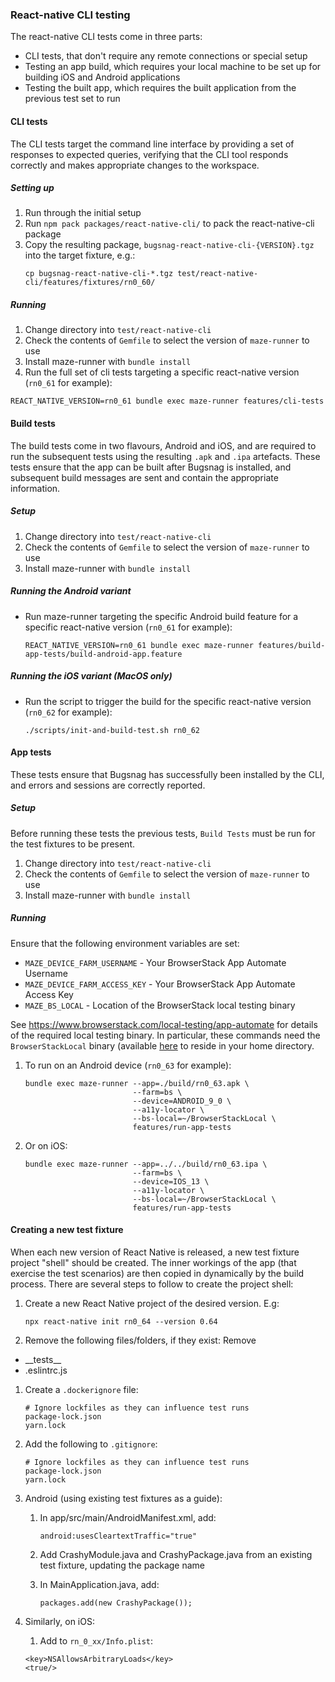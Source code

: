 ### React-native CLI testing

The react-native CLI tests come in three parts:

- CLI tests, that don't require any remote connections or special setup
- Testing an app build, which requires your local machine to be set up for building iOS and Android applications
- Testing the built app, which requires the built application from the previous test set to run

#### CLI tests

The CLI tests target the command line interface by providing a set of responses to expected queries, verifying that the CLI tool responds correctly and makes appropriate changes to the workspace.

##### Setting up

1. Run through the initial setup
1. Run `npm pack packages/react-native-cli/` to pack the react-native-cli package
1. Copy the resulting package, `bugsnag-react-native-cli-{VERSION}.tgz` into the target fixture, e.g.:
    ```shell script
    cp bugsnag-react-native-cli-*.tgz test/react-native-cli/features/fixtures/rn0_60/
    ```

##### Running

1. Change directory into `test/react-native-cli`
1. Check the contents of `Gemfile` to select the version of `maze-runner` to use
1. Install maze-runner with `bundle install`
1. Run the full set of cli tests targeting a specific react-native version (`rn0_61` for example):
  ```shell script
  REACT_NATIVE_VERSION=rn0_61 bundle exec maze-runner features/cli-tests
  ```

#### Build tests

The build tests come in two flavours, Android and iOS, and are required to run the subsequent tests using the resulting `.apk` and `.ipa` artefacts.  These tests ensure that the app can be built after Bugsnag is installed, and subsequent build messages are sent and contain the appropriate information.

##### Setup

1. Change directory into `test/react-native-cli`
1. Check the contents of `Gemfile` to select the version of `maze-runner` to use
1. Install maze-runner with `bundle install`

##### Running the Android variant

- Run maze-runner targeting the specific Android build feature for a specific react-native version (`rn0_61` for example):
  ```shell script
  REACT_NATIVE_VERSION=rn0_61 bundle exec maze-runner features/build-app-tests/build-android-app.feature
  ```

##### Running the iOS variant (MacOS only)

- Run the script to trigger the build for the specific react-native version (`rn0_62` for example):
  ```shell script
  ./scripts/init-and-build-test.sh rn0_62
  ```

#### App tests

These tests ensure that Bugsnag has successfully been installed by the CLI, and errors and sessions are correctly reported.

##### Setup

Before running these tests the previous tests, `Build Tests` must be run for the test fixtures to be present.

1. Change directory into `test/react-native-cli`
1. Check the contents of `Gemfile` to select the version of `maze-runner` to use
1. Install maze-runner with `bundle install`

##### Running

Ensure that the following environment variables are set:
- `MAZE_DEVICE_FARM_USERNAME` - Your BrowserStack App Automate Username
- `MAZE_DEVICE_FARM_ACCESS_KEY` - Your BrowserStack App Automate Access Key
- `MAZE_BS_LOCAL` - Location of the BrowserStack local testing binary

See https://www.browserstack.com/local-testing/app-automate for details of the required local testing binary. In
particular, these commands need the `BrowserStackLocal` binary (available 
[here](https://www.browserstack.com/local-testing/releases) to reside in your home directory.

1. To run on an Android device (`rn0_63` for example):
    ```shell script
    bundle exec maze-runner --app=./build/rn0_63.apk \
                            --farm=bs \
                            --device=ANDROID_9_0 \
                            --a11y-locator \
                            --bs-local=~/BrowserStackLocal \
                            features/run-app-tests
    ```
1. Or on iOS:
    ```shell script
    bundle exec maze-runner --app=../../build/rn0_63.ipa \
                            --farm=bs \
                            --device=IOS_13 \
                            --a11y-locator \
                            --bs-local=~/BrowserStackLocal \
                            features/run-app-tests
    ```

#### Creating a new test fixture

When each new version of React Native is released, a new test fixture project "shell" should be created.  The inner
workings of the app (that exercise the test scenarios) are then copied in dynamically by the build process.  There are
several steps to follow to create the project shell:

1. Create a new React Native project of the desired version.  E.g:
    ```
    npx react-native init rn0_64 --version 0.64
    ```
1. Remove the following files/folders, if they exist:
Remove 
- \_\_tests\_\_
- .eslintrc.js

1. Create a `.dockerignore` file:
    ```
    # Ignore lockfiles as they can influence test runs
    package-lock.json
    yarn.lock
    ```

1. Add the following to `.gitignore`:
    ```
    # Ignore lockfiles as they can influence test runs
    package-lock.json
    yarn.lock
    ```

1. Android (using existing test fixtures as a guide):

    1.  In app/src/main/AndroidManifest.xml, add:
        ```
        android:usesCleartextTraffic="true"
        ```
    1.  Add CrashyModule.java and CrashyPackage.java from an existing test fixture, updating the package name

    1.  In MainApplication.java, add:
        ```
        packages.add(new CrashyPackage());
        ```

1. Similarly, on iOS:
    1. Add to `rn_0_xx/Info.plist`:
    ```
    <key>NSAllowsArbitraryLoads</key>
    <true/>
    ```
